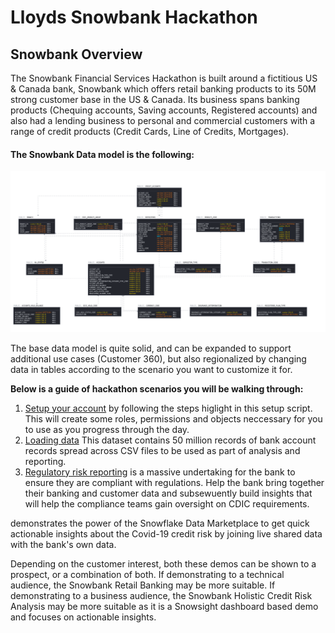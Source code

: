 # Lloyds Snowbank Hackathon

## Snowbank Overview
The Snowbank Financial Services Hackathon is built around a fictitious US & Canada bank, Snowbank which offers retail banking products to its 50M strong customer base in the US & Canada. Its business spans banking products (Chequing accounts, Saving accounts, Registered accounts) and also had a lending business to personal and commercial customers with a range of credit products (Credit Cards, Line of Credits, Mortgages).

#### The Snowbank Data model is the following:
![Snowbank_Data_Model](images/Snowbank_data_model.png)

The base data model is quite solid, and can be expanded to support additional use cases (Customer 360), but also regionalized by changing data in tables according to the scenario you want to customize it for.

**Below is a guide of hackathon scenarios you will be walking through:**
  1. [Setup your account](Account%20Setup/README.md) by following the steps higlight in this setup script. This will create some roles, permissions and objects neccessary for you to use as you progress through the day. 
  2. [Loading data](Loading%20Data/README.md) This dataset contains 50 million records of bank account records spread across CSV files to be used as part of analysis and reporting.
  2. [Regulatory risk reporting](https://github.com/snowflakecorp/frostbytes/tree/main/Industry%20-%20Financial%20Services/Snowbank/Snowbank%20Holistic%20Credit%20Risk%20Analysis) is a massive undertaking for the bank to ensure they are compliant with regulations. Help the bank bring together their banking and customer data and subsewuently build insights that will help the compliance teams gain oversight on CDIC requirements.  
  
  demonstrates the power of the Snowflake Data Marketplace to get quick actionable insights about the Covid-19 credit risk by joining live shared data with the bank's own data.

Depending on the customer interest, both these demos can be shown to a prospect, or a combination of both. If demonstrating to a technical audience, the Snowbank Retail Banking may be more suitable. If demonstrating to a business audience, the Snowbank Holistic Credit Risk Analysis may be more suitable as it is a Snowsight dashboard based demo and focuses on actionable insights.
